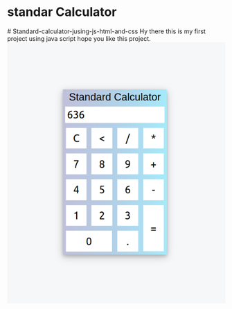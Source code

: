 <h1>standar Calculator</h1>
# Standard-calculator-jusing-js-html-and-css
Hy there this is my first project using java script hope you like this project.
<img src="https://raw.githubusercontent.com/sahukanishka/Standard-calculator-jusing-js-html-and-css/master/Screenshot_2020-04-17%20Calculator.png" alt="Italian Trulli">

